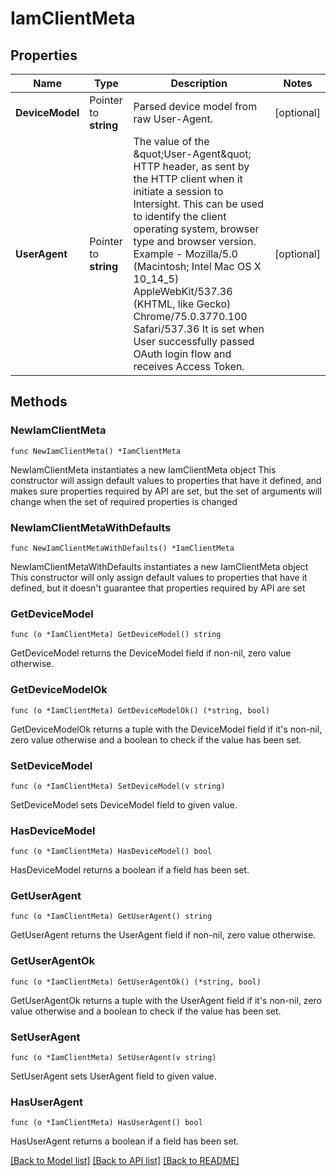 # IamClientMeta

## Properties

Name | Type | Description | Notes
------------ | ------------- | ------------- | -------------
**DeviceModel** | Pointer to **string** | Parsed device model from raw User-Agent. | [optional] 
**UserAgent** | Pointer to **string** | The value of the \&quot;User-Agent\&quot; HTTP header, as sent by the HTTP client when it initiate a session to Intersight. This can be used to identify the client operating system, browser type and browser version. Example - Mozilla/5.0 (Macintosh; Intel Mac OS X 10_14_5) AppleWebKit/537.36 (KHTML, like Gecko) Chrome/75.0.3770.100 Safari/537.36 It is set when User successfully passed OAuth login flow and receives Access Token. | [optional] 

## Methods

### NewIamClientMeta

`func NewIamClientMeta() *IamClientMeta`

NewIamClientMeta instantiates a new IamClientMeta object
This constructor will assign default values to properties that have it defined,
and makes sure properties required by API are set, but the set of arguments
will change when the set of required properties is changed

### NewIamClientMetaWithDefaults

`func NewIamClientMetaWithDefaults() *IamClientMeta`

NewIamClientMetaWithDefaults instantiates a new IamClientMeta object
This constructor will only assign default values to properties that have it defined,
but it doesn't guarantee that properties required by API are set

### GetDeviceModel

`func (o *IamClientMeta) GetDeviceModel() string`

GetDeviceModel returns the DeviceModel field if non-nil, zero value otherwise.

### GetDeviceModelOk

`func (o *IamClientMeta) GetDeviceModelOk() (*string, bool)`

GetDeviceModelOk returns a tuple with the DeviceModel field if it's non-nil, zero value otherwise
and a boolean to check if the value has been set.

### SetDeviceModel

`func (o *IamClientMeta) SetDeviceModel(v string)`

SetDeviceModel sets DeviceModel field to given value.

### HasDeviceModel

`func (o *IamClientMeta) HasDeviceModel() bool`

HasDeviceModel returns a boolean if a field has been set.

### GetUserAgent

`func (o *IamClientMeta) GetUserAgent() string`

GetUserAgent returns the UserAgent field if non-nil, zero value otherwise.

### GetUserAgentOk

`func (o *IamClientMeta) GetUserAgentOk() (*string, bool)`

GetUserAgentOk returns a tuple with the UserAgent field if it's non-nil, zero value otherwise
and a boolean to check if the value has been set.

### SetUserAgent

`func (o *IamClientMeta) SetUserAgent(v string)`

SetUserAgent sets UserAgent field to given value.

### HasUserAgent

`func (o *IamClientMeta) HasUserAgent() bool`

HasUserAgent returns a boolean if a field has been set.


[[Back to Model list]](../README.md#documentation-for-models) [[Back to API list]](../README.md#documentation-for-api-endpoints) [[Back to README]](../README.md)


